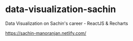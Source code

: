 # data-visualization-sachin
Data Visualization on Sachin's career - ReactJS &amp; Recharts

https://sachin-manoranjan.netlify.com/
